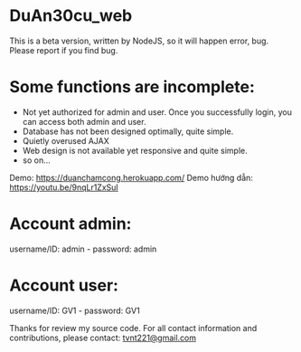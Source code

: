 # DuAn30cu_web
This is a beta version, written by NodeJS, so it will happen error, bug. Please report if you find bug.

# Some functions are incomplete:
+ Not yet authorized for admin and user. Once you successfully login, you can access both admin and user.
+ Database has not been designed optimally, quite simple.
+ Quietly overused AJAX
+ Web design is not available yet responsive and quite simple.
+ so on...

Demo: https://duanchamcong.herokuapp.com/
Demo hướng dẫn: https://youtu.be/9nqLr1ZxSuI

# Account admin:
username/ID: admin  - password: admin
# Account user:
username/ID: GV1 - password: GV1

Thanks for review my source code. 
For all contact information and contributions, please contact: tvnt221@gmail.com
